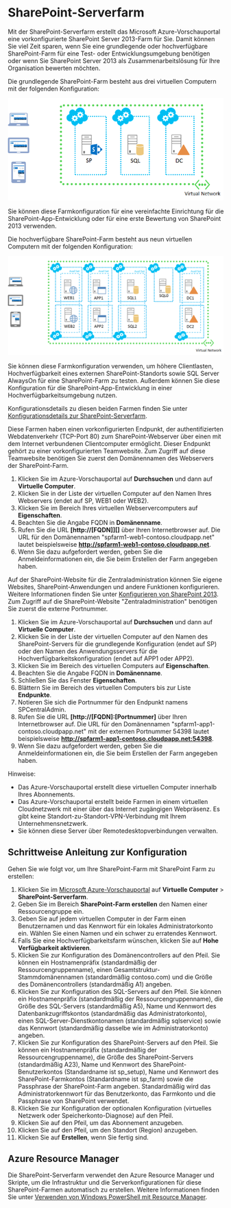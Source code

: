 <properties title="SharePoint Server Farm" pageTitle="SharePoint Server Farm" description="Describes the new SharePoint Server Farm feature available in the Azure Preview Portal" metaKeywords="" services="virtual-machines" solutions="" documentationCenter="" authors="josephd" videoId="" scriptId="" />

<tags ms.service="virtual-machines" ms.workload="infrastructure-services" ms.tgt_pltfrm="vm-sharepoint" ms.devlang="na" ms.topic="article" ms.date="08/06/2014" ms.author="josephd"></tags>

# SharePoint-Serverfarm

Mit der SharePoint-Serverfarm erstellt das Microsoft Azure-Vorschauportal eine vorkonfigurierte SharePoint Server 2013-Farm für Sie. Damit können Sie viel Zeit sparen, wenn Sie eine grundlegende oder hochverfügbare SharePoint-Farm für eine Test- oder Entwicklungsumgebung benötigen oder wenn Sie SharePoint Server 2013 als Zusammenarbeitslösung für Ihre Organisation bewerten möchten.

Die grundlegende SharePoint-Farm besteht aus drei virtuellen Computern mit der folgenden Konfiguration:

![SharePoint-Farm][]

Sie können diese Farmkonfiguration für eine vereinfachte Einrichtung für die SharePoint-App-Entwicklung oder für eine erste Bewertung von SharePoint 2013 verwenden.

Die hochverfügbare SharePoint-Farm besteht aus neun virtuellen Computern mit der folgenden Konfiguration:

![SharePoint-Farm][1]

Sie können diese Farmkonfiguration verwenden, um höhere Clientlasten, Hochverfügbarkeit eines externen SharePoint-Standorts sowie SQL Server AlwaysOn für eine SharePoint-Farm zu testen. Außerdem können Sie diese Konfiguration für die SharePoint-App-Entwicklung in einer Hochverfügbarkeitsumgebung nutzen.

Konfigurationsdetails zu diesen beiden Farmen finden Sie unter [Konfigurationsdetails zur SharePoint-Serverfarm][].

Diese Farmen haben einen vorkonfigurierten Endpunkt, der authentifizierten Webdatenverkehr (TCP-Port 80) zum SharePoint-Webserver über einen mit dem Internet verbundenen Clientcomputer ermöglicht. Dieser Endpunkt gehört zu einer vorkonfigurierten Teamwebsite. Zum Zugriff auf diese Teamwebsite benötigen Sie zuerst den Domänennamen des Webservers der SharePoint-Farm.

1.  Klicken Sie im Azure-Vorschauportal auf **Durchsuchen** und dann auf **Virtuelle Computer**.
2.  Klicken Sie in der Liste der virtuellen Computer auf den Namen Ihres Webservers (endet auf SP, WEB1 oder WEB2).
3.  Klicken Sie im Bereich Ihres virtuellen Webservercomputers auf **Eigenschaften**.
4.  Beachten Sie die Angabe FQDN in **Domänenname**.
5.  Rufen Sie die URL **[http://[FQDN]][]** über Ihren Internetbrowser auf. Die URL für den Domänennamen "spfarm1-web1-contoso.cloudpapp.net" lautet beispielsweise **<http://spfarm1-web1-contoso.cloudpapp.net>**.
6.  Wenn Sie dazu aufgefordert werden, geben Sie die Anmeldeinformationen ein, die Sie beim Erstellen der Farm angegeben haben.

Auf der SharePoint-Website für die Zentraladministration können Sie eigene Websites, SharePoint-Anwendungen und andere Funktionen konfigurieren. Weitere Informationen finden Sie unter [Konfigurieren von SharePoint 2013][]. Zum Zugriff auf die SharePoint-Website "Zentraladministration" benötigen Sie zuerst die externe Portnummer.

1.  Klicken Sie im Azure-Vorschauportal auf **Durchsuchen** und dann auf **Virtuelle Computer**.
2.  Klicken Sie in der Liste der virtuellen Computer auf den Namen des SharePoint-Servers für die grundlegende Konfiguration (endet auf SP) oder den Namen des Anwendungsservers für die Hochverfügbarkeitskonfiguration (endet auf APP1 oder APP2).
3.  Klicken Sie im Bereich des virtuellen Computers auf **Eigenschaften**.
4.  Beachten Sie die Angabe FQDN in **Domänenname**.
5.  Schließen Sie das Fenster **Eigenschaften**.
6.  Blättern Sie im Bereich des virtuellen Computers bis zur Liste **Endpunkte**.
7.  Notieren Sie sich die Portnummer für den Endpunkt namens SPCentralAdmin.
8.  Rufen Sie die URL **[http://[FQDN]:[Portnummer]** über Ihren Internetbrowser auf. Die URL für den Domänennamen "spfarm1-app1-contoso.cloudpapp.net" mit der externen Portnummer 54398 lautet beispielsweise **<http://spfarm1-app1-contoso.cloudpapp.net:54398>**.
9.  Wenn Sie dazu aufgefordert werden, geben Sie die Anmeldeinformationen ein, die Sie beim Erstellen der Farm angegeben haben.

Hinweise:

-   Das Azure-Vorschauportal erstellt diese virtuellen Computer innerhalb Ihres Abonnements.
-   Das Azure-Vorschauportal erstellt beide Farmen in einem virtuellen Cloudnetzwerk mit einer über das Internet zugängigen Webpräsenz. Es gibt keine Standort-zu-Standort-VPN-Verbindung mit Ihrem Unternehmensnetzwerk.
-   Sie können diese Server über Remotedesktopverbindungen verwalten.

## Schrittweise Anleitung zur Konfiguration

Gehen Sie wie folgt vor, um Ihre SharePoint-Farm mit SharePoint Farm zu erstellen:

1.  Klicken Sie im [Microsoft Azure-Vorschauportal][] auf **Virtuelle Computer** \> **SharePoint-Serverfarm**.
2.  Geben Sie im Bereich **SharePoint-Farm erstellen** den Namen einer Ressourcengruppe ein.
3.  Geben Sie auf jedem virtuellen Computer in der Farm einen Benutzernamen und das Kennwort für ein lokales Administratorkonto ein. Wählen Sie einen Namen und ein schwer zu erratendes Kennwort.
4.  Falls Sie eine Hochverfügbarkeitsfarm wünschen, klicken Sie auf **Hohe Verfügbarkeit aktivieren**.
5.  Klicken Sie zur Konfiguration des Domänencontrollers auf den Pfeil. Sie können ein Hostnamenpräfix (standardmäßig der Ressourcengruppenname), einen Gesamtstruktur-Stammdomänennamen (standardmäßig contoso.com) und die Größe des Domänencontrollers (standardmäßig A1) angeben.
6.  Klicken Sie zur Konfiguration des SQL-Servers auf den Pfeil. Sie können ein Hostnamenpräfix (standardmäßig der Ressourcengruppenname), die Größe des SQL-Servers (standardmäßig A5), Name und Kennwort des Datenbankzugriffskontos (standardmäßig das Administratorkonto), einen SQL-Server-Dienstkontonamen (standardmäßig sqlservice) sowie das Kennwort (standardmäßig dasselbe wie im Administratorkonto) angeben.
7.  Klicken Sie zur Konfiguration des SharePoint-Servers auf den Pfeil. Sie können ein Hostnamenpräfix (standardmäßig der Ressourcengruppenname), die Größe des SharePoint-Servers (standardmäßig A23), Name und Kennwort des SharePoint-Benutzerkontos (Standardname ist sp\_setup), Name und Kennwort des SharePoint-Farmkontos (Standardname ist sp\_farm) sowie die Passphrase der SharePoint-Farm angeben. Standardmäßig wird das Administratorkennwort für das Benutzerkonto, das Farmkonto und die Passphrase von SharePoint verwendet.
8.  Klicken Sie zur Konfiguration der optionalen Konfiguration (virtuelles Netzwerk oder Speicherkonto-Diagnose) auf den Pfeil.
9.  Klicken Sie auf den Pfeil, um das Abonnement anzugeben.
10. Klicken Sie auf den Pfeil, um den Standort (Region) anzugeben.
11. Klicken Sie auf **Erstellen**, wenn Sie fertig sind.

## Azure Resource Manager

Die SharePoint-Serverfarm verwendet den Azure Resource Manager und Skripte, um die Infrastruktur und die Serverkonfigurationen für diese SharePoint-Farmen automatisch zu erstellen. Weitere Informationen finden Sie unter [Verwenden von Windows PowerShell mit Resource Manager][].

  [SharePoint-Farm]: ./media/virtual-machines-sharepoint-farm-azure-preview/SPFarm_Basic.png
  [1]: ./media/virtual-machines-sharepoint-farm-azure-preview/SPFarm_HighAvail.png
  [Konfigurationsdetails zur SharePoint-Serverfarm]: ../virtual-machines-sharepoint-farm-config-azure-preview/
  
  [Konfigurieren von SharePoint 2013]: http://technet.microsoft.com/library/ee836142.aspx
  [Microsoft Azure-Vorschauportal]: https://portal.azure.com/
  [Verwenden von Windows PowerShell mit Resource Manager]: http://azure.microsoft.com/en-us/documentation/articles/powershell-azure-resource-manager/
